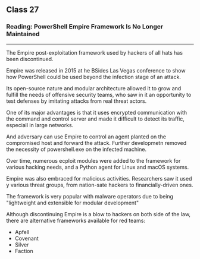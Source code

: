 ## Class 27

### Reading: PowerShell Empire Framework Is No Longer Maintained

------

The Empire post-exploitation framework used by hackers of all hats has been discontinued.

Empire was released in 2015 at he BSides Las Vegas conference to show how PowerShell could be used beyond the infection stage of an attack.

Its open-source nature and modular architecture allowed it to grow and fulfill the needs of offensive security teams, who saw in it an opportunity to test defenses by imitating attacks from real threat actors.

One of its major advantages is that it uses encrypted communication with the command and control server and made it difficult to detect its traffic, especiall in large networks.

And adversary can use Empire to control an agent planted on the compromised host and forward the attack. Further developmetn removed the necessity of powershell.exe on the infected machine.

Over time, numerous ecploit modules were added to the framework for various hacking needs, and a Python agent for Linux and macOS systems.

Empire was also embraced for malicious activities. Researchers saw it used y various threat groups, from nation-sate hackers to financially-driven ones.

The framework is very popular with malware operators due to being "lightweight and extensible for modular development"

Although discontinuing Empire is a blow to hackers on both side of the law, there are alternative frameworks available for red teams:

+ Apfell
+ Covenant
+ Silver
+ Faction